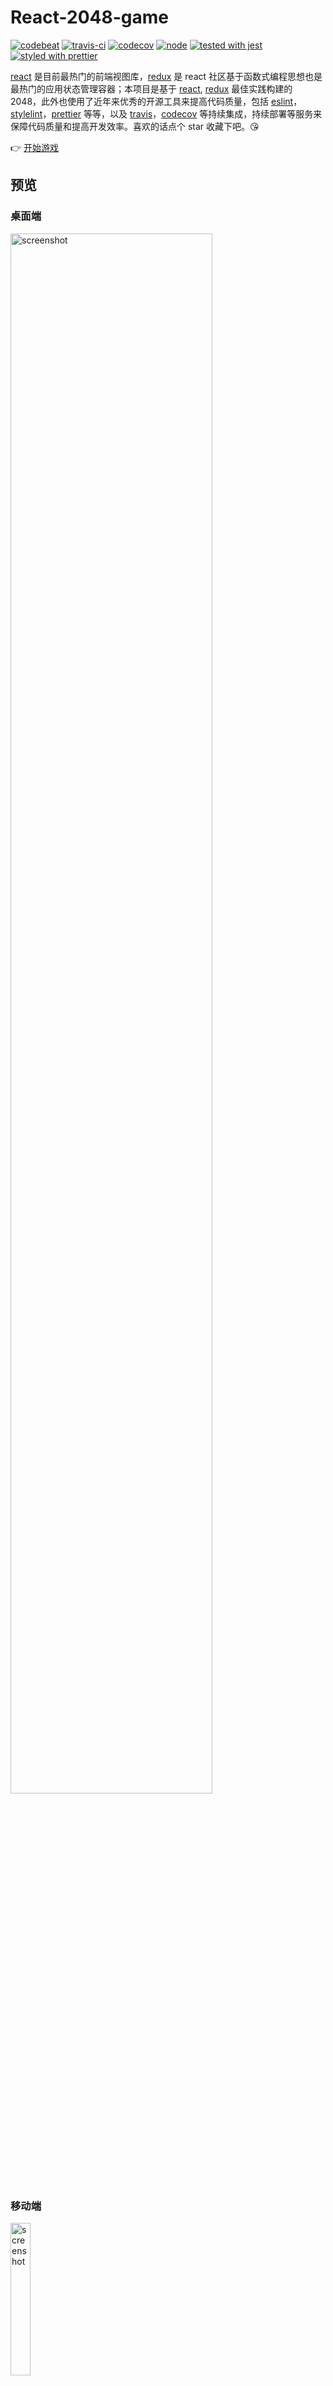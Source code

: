 # React-2048-game

[![codebeat](https://codebeat.co/badges/9b33ea0e-5cf5-44b3-9a52-438667fb2673)](https://codebeat.co/projects/github-com-devrsi0n-React-2048-game-master)
[![travis-ci](https://travis-ci.org/devrsi0n/React-2048-game.svg?branch=master)](https://travis-ci.org/devrsi0n/React-2048-game)
[![codecov](https://codecov.io/gh/devrsi0n/React-2048-game/branch/master/graph/badge.svg)](https://codecov.io/gh/devrsi0n/React-2048-game)
[![node](https://img.shields.io/badge/node-%20%3E%3D%206.10-brightgreen.svg)](https://nodejs.org)
[![tested with jest](https://img.shields.io/badge/tested_with-jest-99424f.svg)](https://github.com/facebook/jest)
[![styled with prettier](https://img.shields.io/badge/styled_with-prettier-ff69b4.svg)](https://github.com/prettier/prettier)

[react](https://github.com/facebook/react) 是目前最热门的前端视图库，[redux](https://github.com/reactjs/redux) 是 react 社区基于函数式编程思想也是最热门的应用状态管理容器；本项目是基于 [react](https://github.com/facebook/react), [redux](https://github.com/reactjs/redux) 最佳实践构建的 2048，此外也使用了近年来优秀的开源工具来提高代码质量，包括 [eslint](https://github.com/eslint/eslint)，[stylelint](https://github.com/stylelint/stylelint)，[prettier](https://github.com/prettier/prettier) 等等，以及 [travis](https://travis-ci.org)，[codecov](https://codecov.io) 等持续集成，持续部署等服务来保障代码质量和提高开发效率。喜欢的话点个 star 收藏下吧。😘

👉 [开始游戏](https://re2048.herokuapp.com/)

## 预览

### 桌面端

<a href="https://re2048.herokuapp.com/">
  <img
    src="http://wx1.sinaimg.cn/large/8ef543b5gy1fkbxcpxtytj21kw0wyqct.jpg"
    width="80%"
    alt="screenshot">
</a>

### 移动端

<a href="https://re2048.herokuapp.com/">
    <img
      src="http://wx2.sinaimg.cn/large/8ef543b5gy1fkbxcozh9cj20fl0woju7.jpg"
      width="25%"
      alt="screenshot">
</a>

## 特性

### 响应式

自适应桌面和移动平台不同分辨率和尺寸，支持移动平台浏览器触控操作。实现方式主要是把 css 单位从 px 换成了 [vw 和 rem](https://github.com/simaQ/cssfun/issues/1) ，各元素的尺寸是按照分辨率来进行缩放的。css 媒体查询到移动浏览器的话，调整部分组件的位置，隐藏部分不重要的组件，使页面更加紧凑。下面的动图模拟了不同分辨率下的显示效果。

<a href="https://re2048.herokuapp.com/">
    <img
      src="http://wx2.sinaimg.cn/large/8ef543b5gy1fkc2fmcz2pg211r0hwkjl.gif"
      width="80%"
      alt="screenshot">
</a>

### 数据持久化

网页应用最怕断电和离线，第一个问题通过 `store.subscribe` 订阅 redux 状态更新，把状态序列化到 `localStorage` 储存，即使刷新，断电，程序奔溃再次打开仍然是最新的状态，第二个问题借助 chrome 的 [PWA](https://zhuanlan.zhihu.com/p/25167289) 技术，即使断开网络仍然可以访问缓存的资源文件。

<a href="https://re2048.herokuapp.com/">
    <img
      src="http://wx4.sinaimg.cn/large/8ef543b5gy1fkc2yttd75g20q20he45j.gif"
      width="80%"
      alt="screenshot">
</a>

### Redux 状态

[redux](https://github.com/reactjs/redux) 是一个可预测的 JS 状态管理容器，结合 [Redux DevTools extension](https://github.com/zalmoxisus/redux-devtools-extension) 扩展可以很方便的进行应用状态穿梭，对辅助开发和debug大有裨益。不仅可以查看 redux 保存的状态，还可以随时回到到过去某个时刻的状态就像时间穿梭机一样，也看得到 redux 每次 action 的触发，以及每次触发造成的状态改动。

<a href="https://re2048.herokuapp.com/">
    <img
      src="http://wx1.sinaimg.cn/large/8ef543b5gy1fkc2yuvm6eg211i0he460.gif"
      width="80%"
      alt="screenshot">
</a>

### 评论系统

借助 github issue api，使用 github 账号登录之后以回复 issue 的方式留言。留言支持 markdown 格式，和 github issue 体验类似。

<a href="https://re2048.herokuapp.com/">
    <img
      src="http://wx3.sinaimg.cn/large/8ef543b5gy1fkc46le2z6g20u30i10vc.gif"
      width="80%"
      alt="screenshot">
</a>

### PWA

在支持 [PWA](https://zhuanlan.zhihu.com/p/25167289) 技术的浏览器上（比如较新的 chrome）打开页面会自动询问你添加到屏幕，添加过程就像原生应用的安装一样。应用添加之后就可以像原生应用一样离线操作，也可以卸载应用。下图演示了 PWA 在 chrome 上面的添加过程，添加完成之后桌面会出现添加的应用，即便关闭所有网络仍然可以像原生应用一样正常操作。

<a href="https://re2048.herokuapp.com/">
    <img
      src="http://wx1.sinaimg.cn/large/8ef543b5gy1fkc6aoang1g20k00zkb2b.gif"
      width="25%"
      alt="screenshot">
</a>

### i18n

应用支持多语言，且自动适配浏览器语言设置。目前检测到中文优先使用中文，否则默认使用英文显示。需要更多语言支持，编辑`src/utils/i18n.js`的 `data`对象，添加对应语言文字即可。

<a href="https://re2048.herokuapp.com/">
    <img
      src="http://wx1.sinaimg.cn/large/8ef543b5gy1fkd6q1uwvij21kw113tft.jpg"
      width="80%"
      alt="screenshot">
</a>

## react 最佳实践

* 一个文件一个组件。

* 尽量使用无状态（Stateless）组件，也就是如果只是写一个单纯展示的组件，不需要组件保存自己的状态，不需要生命周期方法或者 refs 来操作 DOM 的组件则优先使用无状态组件，采用函数的形式。以项目 Tips 组件示例:

```js
    import React from "react";
    import PropTypes from "prop-types";
    import styles from "./tips.scss";

    export default function Tips({ title, content }) {
      return (
        <div className={styles.tips}>
          <p className={styles.title}>{title}</p>
          <p className={styles.content}>{content}</p>
        </div>
      );
    }

    Tips.propTypes = {
      title: PropTypes.string.isRequired,
      content: PropTypes.string.isRequired
    };
```

* 和上面相反，如果你需要组件生命周期方法优化组件性能（典型应用，重写 `shouldComponentUpdate` 方法），需要组件保存自己的状态，或者用 refs 操作 DOM，你就需要一个有状态组件，采用 es6 class 继承 React.Component 的写法。以项目 Cell 组件示例：

```js
    import React from "react";
    import PropTypes from "prop-types";
    import classnames from "classnames";
    import styles from "./cell.scss";
    import { isObjEqual } from "../../utils/helpers";

    export default class Cell extends React.Component {
      static propTypes = {
        value: PropTypes.number.isRequired
      };

      shouldComponentUpdate(nextProps, nextState) {
        return (
          !isObjEqual(nextProps, this.props) || !isObjEqual(nextState, this.state)
        );
      }

      render() {
        const { props: { value } } = this;
        const color = `color-${value}`;
        return (
          <td>
            <div
              className={classnames([styles.cell, { [styles[color]]: !!value }])}
            >
              <div className={styles.number}>{value || null}</div>
            </div>
          </td>
        );
      }
    }
```

* 事件绑定 this 方法。事件回调方法的 this 一直是一个比较麻烦事情，不管是在 jsx 的事件注册属性里面还是在构造函数里面绑定 this 都不够优雅，好在[`类的属性`](https://babeljs.io/docs/plugins/transform-class-properties/) 这个 es 提案的出现可以帮助减少模版代码。以 [ControlPanel](https://github.com/devrsi0n/React-2048-game/blob/e6812e8b89bb38109387e7f6495fcd5d70c11f26/src/containers/ControlPanel/index.js) 组件示例：

```js
constructor(...args) {
  super(...args);

  this.state = {
    speakerOn: true
  };
}

// 使用 this.keyDownHandler 自动绑定当前的 this
keyDownHandler = e => {
  switch (e.keyCode) {
    case keyUp:
    case keyDown:
    case keyLeft:
    case keyRight:
      e.preventDefault();
      break;
    default:
      break;
  }
};
```

* 使用 [propTypes](https://reactjs.org/docs/typechecking-with-proptypes.html) 属性进行传入 prop 的校验。可以校验 prop 的类型和是否必需，非必需的 prop 还必需填写 defaultProps 默认值。以无状态组件 [Button](https://github.com/devrsi0n/React-2048-game/blob/e6812e8b89bb38109387e7f6495fcd5d70c11f26/src/components/Button/index.js) 的部分代码示例：

```js
    Button.propTypes = {
      children: PropTypes.oneOfType([PropTypes.node]),
      onClick: PropTypes.func,
      size: PropTypes.oneOf(["lg", "md", "sm", "xs"]),
      type: PropTypes.oneOf([
        "default",
        "primary",
        "warn",
        "danger",
        "success",
        "royal"
      ]).isRequired
    };

    Button.defaultProps = {
      children: "",
      onClick() {},
      size: "md",
    };
```

* 使用 [HOC(Higher-Order Components)](http://huziketang.com/books/react/lesson28) 代替 mixin。mixin 官方已经不推荐使用了，redux 的 connect 方法就是 HOC 的应用。

* 为了提高应用性能，避免不必要的视图重绘，在需要的组件使用 `shouldComponentUpdate` 方法；以组件 [Row](https://github.com/devrsi0n/React-2048-game/blob/e6812e8b89bb38109387e7f6495fcd5d70c11f26/src/components/Row/index.js) 示例：

```js
  // 如果该行没有格子需要刷新也没有组件自己的状态刷新，
  // 则该组件不执行 render 方法，
  // 避免每次别的行数据刷新也跟着重新渲染。
  shouldComponentUpdate(nextProps, nextState) {
    return (
      !isObjEqual(nextProps, this.props) || !isObjEqual(nextState, this.state)
    );
  }
```

## 项目结构

本项目是基于 Facebook 官方出品的 [create-react-app](https://github.com/facebookincubator/create-react-app) 脚手架搭建的，reject 后做了适当修改以适配项目需求。

### 调整如下

* [webpack](https://github.com/webpack/webpack) 添加 [scss](http://sass-lang.com/guide) 支持。之所以没有用 [CSS-in-JS](https://medium.com/@gajus/stop-using-css-in-javascript-for-web-development-fa32fb873dcc) 的方案是因为这些方案普遍不完美，也考虑到要遵循样式和结构分离的原则，scss 是目前比较成熟的 css 预处理器，社区轮子也比较多，开发起来很方便。推荐学习 scss/sass [教程](http://www.sassshop.com/#/1/2)。添加 `sass-loader` 到 scss 规则下面最下面即可。[配置代码](https://github.com/devrsi0n/React-2048-game/blob/149d75e117c048a44704315a6122e0e28c256a97/config/webpack.config.dev.js#L190)
* 开启 [css module](https://github.com/css-modules/css-modules) 支持。在大型项目里面组件之间需要尽量解耦，但是 css 类名的全局特性很容易导致意料之外的错误。开启 css module 之后，所有的类名最终都会被一小段 hash 值填充，所以类名也就有一定的唯一性，不容易污染全局的代码。[配置代码](https://github.com/devrsi0n/React-2048-game/blob/149d75e117c048a44704315a6122e0e28c256a97/config/webpack.config.dev.js#L170)
* 添加 [stylelint](https://github.com/stylelint/stylelint) 支持。js 代码已经有 [eslint](https://github.com/eslint/eslint) (但采用了更流行，校验更严格的 [airbnb](https://github.com/airbnb/javascript/) 规则) 来检查代码，但是样式代码也需要保持代码风格统一，同时校验规则一般有社区的最佳实践。[配置代码](https://github.com/devrsi0n/React-2048-game/blob/149d75e117c048a44704315a6122e0e28c256a97/config/webpack.config.dev.js#L251)
* 添加静态资源 cdn 支持。由于项目部署在 [github page](https://pages.github.com/) 在国内访问速度不是很理想，所以在可能的情况下尽量减小 js 包的大小对页面加载速度至关重要。像 ReactDOM 这类较大的 npm 包从打包文件剥离出去采用 CDN 来加载，可显著减小打包文件的大小。（PS：之所以 CDN 加载比较快，是因为 CDN 提供商在全国各地都建立了缓存服务器，资源就近获取比自己从 github 获取快得多，而且一般 CDN 的带宽也比较充裕）把 React 和 ReactDOM 剥离出去只需要在 html 文件添加 CDN 的 [script 标签]()，同时在 webpack 添加 [externals](https://github.com/devrsi0n/React-2048-game/blob/e6812e8b89bb38109387e7f6495fcd5d70c11f26/config/webpack.config.prod.js#L77) 属性，该属性指定代码 `import` 该包时直接从全局变量获取。剥离后打包的 js 文件大小从 278kb 减小到 164 kb。
* 添加 webpack [代码压缩](https://github.com/webpack-contrib/compression-webpack-plugin) 插件。默认的 webpack 配置直接输出原始的 js，css 代码，但添加压缩过后，文件显著减小（js 文件从 164kb 到 49kb），对于移动浏览器来说打开速度得到明显提升。[配置代码](https://github.com/devrsi0n/React-2048-game/blob/25099b82afe7b32d060b0957862e4d1d397fc539/config/webpack.config.prod.js#L329)
* 添加 [webpackmonitor](https://github.com/webpackmonitor/webpackmonitor) 插件，通过各模块包所占打包文件后的比重来分析项目代码，借此优化代码。举个 🌰，React 和 ReactDOM 的剥离就是因为分析后发现这两个包所占比重较大。

### 文件结构

* src， 项目源代码大部分都在这里，主要是 react 组件 js 代码  和 scss 样式代码。次级目录包含了 [jest](https://github.com/facebook/jest) 单元测试代码，测试代码尽量和源代码挨着，以方便编写。
  * assets，主要存放一些全局样式代码，icon svg 文件，游戏音效 mp3 文件，图片等等；
  * components，存放 [react dumb 组件](http://huziketang.com/books/react/lesson43), 每个组件包含在采用首字母大写的目录的 `index.js` 里面，同时该目录包含该组件用到样式的 scss 文件，尽量一个目录包含该组件所需的所有代码避免污染其他代码，提高组件复用性。
  * containers，存放 [react smart 组件](http://huziketang.com/books/react/lesson43)，该目录结构和 `components` 类似，但因为是 smart 组件，所以这里的组件可以操作 redux 的数据，不用太考虑复用性。
  * reducers，这是 redux 包含的是无副作用的纯函数式计算状态操作的函数。
  * utils，包括评论组件初始化，i18n 多语言文件，移动浏览器滑动检测和注册 [ServiceWorker](https://developer.mozilla.org/zh-CN/docs/Web/API/Service_Worker_API) 等等。
  * index.js，项目入口文件，主要把 react 根组件 渲染到指定 DOM 节点，并且注册 [ServiceWorker](https://developer.mozilla.org/zh-CN/docs/Web/API/Service_Worker_API)。
  * store.js，redux store 初始化，同时 `store.subscribe` 订阅应用状态更新，序列化状态存到 `localStorage`。
* public，包括项目的 html 文件，网站 icon favicon 和 [PWA manifest](https://developer.mozilla.org/zh-CN/docs/Web/Manifest) 文件。
* config，主要包括 webpack 的各种配置文件。
* scripts，npm 的启动脚本，启动开发模式，项目打包，运行 jest 单元测试等等。
* build，项目打包后的输出目录。
* screenshots，README 各种图片的原图，为了国内用户访问方便实际上 README 的图片来自新浪微博的图床。
* [.editorconfig](http://editorconfig.org/)，通用的编辑器配置，统一不同编辑器 / IDE 的代码格式。
* .eslintignore，需要 eslint 忽略的文件或者目录，规则类似 .gitignore
* .travis.yml, 持续集成脚本，每次提交代码到 github 之后，测试服务器都会自动运行该脚本执行测试用例，并输出代码覆盖率，最后自动部署到 [github page](https://pages.github.com/)。所有状态都在项目中 README 的徽章中可见。
* package.json，项目基本信息和部分配置都存在这里。常见的内容包括项目的各类依赖包，各种启动脚本，项目 homepage 等等；为了减少根项目的文件数目，jest，babel，eslint，stylelint 的配置也写在这里。值得注意的是，项目中引入 [husky](https://github.com/typicode/husky)，在每次代码 commit 之前都会执行 [lint-staged](https://github.com/okonet/lint-staged)，以自动执行 [prettier](https://github.com/prettier/prettier) 来美化代码格式。每次代码推送 到 github 之前也会执行所有单元测试用例，全部通过才可以继续推送。
* yarn.local，[yarn](https://yarnpkg.com/zh-Hans) 首次安装依赖包之后生成的 lock 文件。通过 yarn 来安装依赖包时，yarn 自动把项目的依赖包（包括依赖包依赖的父级包）固定在指定的版本（包括依赖包安装的 url 和 hash 值），这样所有开发环境都使用 yarn 来管理项目，不同的机器不同的系统安装出来包都是一样的，这样就避免了之前 npm 的缺陷（版本要求太松或者父级包版本更新等等导致每次安装出来的依赖版本不一样）。

## 技术栈

* [react](https://github.com/facebook/react)，组件式构建 UI
* [redux](https://github.com/reactjs/redux)，管理应用状态
* [babel](https://github.com/babel/babel)，把 es2017+ 语法转成 es5 兼容语法
* [webpack](https://github.com/webpack/webpack)，代码热加载，scss 样式文件处理，组件打包编译等等
* [scss](https://github.com/sass/sass)，成熟的 css 预处理器（之所以没有用 CssInJS 的方案是因为这些方案普遍不完美，也考虑到要遵循样式和结构分离的原则）
* [eslint](https://github.com/eslint/eslint)，使用流行的 airbnb 的代码规范严格约束代码风格
* [stylelint](https://github.com/stylelint/stylelint)，scss 代码风格检查
* [jest](https://github.com/facebook/jest)，fb 出品的代码测试框架，snapshot 功能对测试 react 组件 UI 十分方便
* [Prettier](https://github.com/prettier/prettier)，js 和 scss 代码格式美化工具
* [PWA](https://zhuanlan.zhihu.com/p/25167289)(Progressive Web Apps)，借助浏览器 service worker 能力，使 web 应用在移动平台有接近原生应用的能力，可离线使用，接收通知消息等等

## 运行 & 测试 & 打包

因为配置文件用了 es6+ 语法所以要求 node 的版本大于 6.10，同时建议使用 [yarn](https://yarnpkg.com/zh-Hans) 来管理依赖包。fork 项目之后可以按如下命令操作。

```bash
  npm i -g yarn # 安装 yarn
  git clone git@github.com:<你的名字>/React-2048-game.git
  cd React-2048-game
  yarn # 安装依赖包
  yarn start # 开启调试模式
  yarn test # 自动测试
  yarn build # 打包代码
```

## 踩坑记录

* 在调烟花动画的时候发现没效果，仔细对比了下 webpack 编译后的 css 文件发现所有的 @keyframes 的名字都加了 hash 值（也就是当成普通的局部 css 类名），解决办法就是在 @keyframes 的名字前面和整个 scss 文件添加伪类 :global，可以参考烟花的 scss 文件，这不是完美的解决办法(css 类名不再有局部特性)，后续再深挖一下。
* css module 用到的 :global 这个不是标准的伪类，所以 stylelint 需要添加配置以忽略这个错误。参见 `package.json` 的 `stylelint.rules`。

## License

[MIT](http://opensource.org/licenses/MIT)

## 更多作者作品

[![Quotion - Apple Notes to blogs in minutes](./.github/quotion.png)](https://quotion.co)
[Chirpy - 注重隐私保护和定制化的评论系统](https://chirpy.dev/)
